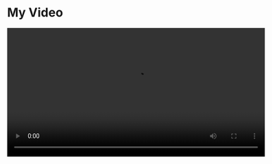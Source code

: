 <!DOCTYPE html>
<html>
<head>
    <title>Video Example</title>
</head>
<body>
    <h1>My Video</h1>
    <video width="600" controls>
        <source src="movie.mp4" type="video/mp4">
        <source src="movie.ogg" type="video/ogg">
        Your browser does not support the video tag.
    </video>
</body>
</html>
